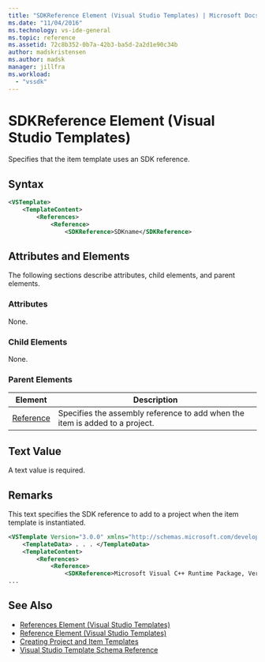 ```yaml
---
title: "SDKReference Element (Visual Studio Templates) | Microsoft Docs"
ms.date: "11/04/2016"
ms.technology: vs-ide-general
ms.topic: reference
ms.assetid: 72c8b352-0b7a-42b3-ba5d-2a2d1e90c34b
author: madskristensen
ms.author: madsk
manager: jillfra
ms.workload:
  - "vssdk"
---
```

# SDKReference Element (Visual Studio Templates)
Specifies that the item template uses an SDK reference.

## Syntax

```xml
<VSTemplate>
    <TemplateContent>
        <References>
            <Reference>
                <SDKReference>SDKname</SDKReference>
```

## Attributes and Elements
 The following sections describe attributes, child elements, and parent elements.

### Attributes
 None.

### Child Elements
 None.

### Parent Elements

|Element|Description|
|-------------|-----------------|
|[Reference](../extensibility/reference-element-visual-studio-templates.md)|Specifies the assembly reference to add when the item is added to a project.|

## Text Value
 A text value is required.

## Remarks
 This text specifies the SDK reference to add to a project when the item template is instantiated.

```xml
<VSTemplate Version="3.0.0" xmlns="http://schemas.microsoft.com/developer/vstemplate/2005" Type="Item">
    <TemplateData> . . . </TemplateData>
    <TemplateContent>
        <References>
            <Reference>
                <SDKReference>Microsoft Visual C++ Runtime Package, Version=11.0.0.0</SDKReference>
...
```

## See Also
- [References Element (Visual Studio Templates)](../extensibility/references-element-visual-studio-templates.md)
- [Reference Element (Visual Studio Templates)](../extensibility/reference-element-visual-studio-templates.md)
- [Creating Project and Item Templates](../ide/creating-project-and-item-templates.md)
- [Visual Studio Template Schema Reference](../extensibility/visual-studio-template-schema-reference.md)